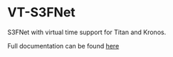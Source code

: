 # VT-S3FNet
S3FNet with virtual time support for Titan and Kronos.


Full documentation can be found [here](https://vt-s3fnet.readthedocs.io/en/latest/index.html)


